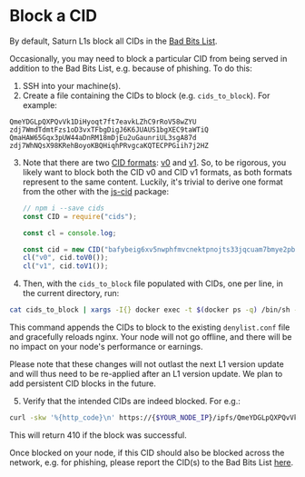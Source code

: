# Block a CID

By default, Saturn L1s block all CIDs in the [Bad Bits List](https://badbits.dwebops.pub/).

Occasionally, you may need to block a particular CID from being served in addition to the Bad Bits List, e.g. because of phishing. To do this:

1. SSH into your machine(s).
2. Create a file containing the CIDs to block (e.g. `cids_to_block`). For example:

```
QmeYDGLpQXPQvVk1DiHyoqt7ft7eavkLZhC9rRoV58wZYU
zdj7WmdTdmtFzs1oD3vxTFbgDigJ6K6JUAUS1bgXEC9taWTiQ
QmaHAW65Gqx3pUW44aDnRM18mDjEu2uGaunriUL3sgA87d
zdj7WhNQsX98KRehBoyoKBQHiqhPRvgcaKQTECPPGiih7j2HZ
```

3. Note that there are two [CID formats](https://docs.ipfs.tech/concepts/content-addressing/#cid-versions): [v0](https://docs.ipfs.tech/concepts/content-addressing/#version-0-v0) and [v1](https://docs.ipfs.tech/concepts/content-addressing/#version-1-v1). So, to be rigorous, you likely want to block both the CID v0 and CID v1 formats, as both formats represent to the same content. Luckily, it's trivial to derive one format from the other with the [js-cid](https://github.com/multiformats/js-cid) package:

   ```javascript
   // npm i --save cids
   const CID = require("cids");

   const cl = console.log;

   const cid = new CID("bafybeig6xv5nwphfmvcnektpnojts33jqcuam7bmye2pb54adnrtccjlsu");
   cl("v0", cid.toV0());
   cl("v1", cid.toV1());
   ```

4. Then, with the `cids_to_block` file populated with CIDs, one per line, in the current directory, run:

```bash
cat cids_to_block | xargs -I{} docker exec -t $(docker ps -q) /bin/sh -c 'echo "location ~ \"{}\" { return 410; }" >> /etc/nginx/denylist.conf && kill -s HUP $(cat /var/run/nginx.pid)'
```

This command appends the CIDs to block to the existing `denylist.conf` file and gracefully reloads nginx. Your node will not go offline, and there will be no impact on your node's performance or earnings.

Please note that these changes will not outlast the next L1 version update and will thus need to be re-applied after an L1 version update. We plan to add persistent CID blocks in the future.

5. Verify that the intended CIDs are indeed blocked. For e.g.:

```bash
curl -skw '%{http_code}\n' https://{$YOUR_NODE_IP}/ipfs/QmeYDGLpQXPQvVk1DiHyoqt7ft7eavkLZhC9rRoV58wZYU --output /dev/null
```

This will return 410 if the block was successful.

Once blocked on your node, if this CID should also be blocked across the network, e.g. for phishing, please report the CID(s) to the Bad Bits List [here](https://badbits.dwebops.pub/#reporting).
